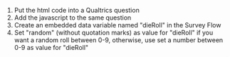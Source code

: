 1. Put the html code into a Qualtrics question
2. Add the javascript to the same question
3. Create an embedded data variable named "dieRoll" in the Survey Flow
4. Set "random" (without quotation marks) as value for "dieRoll" if you want a random roll between 0-9, otherwise, use set a number between 0-9 as value for "dieRoll"
